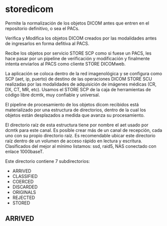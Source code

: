 # storedicom

Permite la normalización de los objetos DICOM antes que entren en el repositorio definitivo, o sea el PACs.

Verifica y Modifica los objetos DICOM creados por las modalidades antes de ingresarlos en forma defitiva al PACS.

Recibe los objetos por servicio STORE SCP como si fuese un PACS, les hace pasar por un pipeline de verificación y modificación y finalmente intenta enviarlos al PACS como cliente STORE DICOMweb.

La aplicación se coloca dentro de la red imagenológica y se configura como SCP (aet, ip, puerto) de destino de las operaciones DICOM STORE SCU realizadas por las modalidades de adquisición de imágenes médicas (CR, DX, CT, MR, etc). Usamos el STORE SCP de la caja de herramientas de código libre dcmtk, muy confiable y universal.

El pipeline de procesamiento de los objetos dicom recibidos está materializado por una estructura de directorios, dentro de la cual los objetos están desplazados a medida que avanza su procesamiento.

El directorio raíz de esta estructura tiene por nombre el aet usado por dcmtk para este canal. Es posible crear más de un canal de recepción, cada uno con su propio directorio raíz. Es recomendable ubicar este directorio raíz dentro de un volumen de acceso rápido en lectura y escritura. Clasificados del mejor al mínimo listamos: ssd, raid5, NAS conectado con enlace 1000baseT.

Este directorio contiene 7 subdirectorios:

- ARRIVED
- CLASSIFIED
- COERCED
- DISCARDED
- ORIGINALS
- REJECTED
- STORED

## ARRIVED


